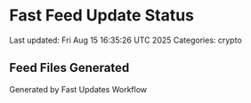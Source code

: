 # Fast Feed Update Status
Last updated: Fri Aug 15 16:35:26 UTC 2025
Categories: crypto

## Feed Files Generated

Generated by Fast Updates Workflow
